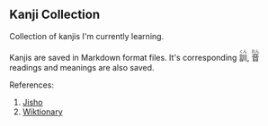 ## Kanji Collection

Collection of kanjis I'm currently learning.

Kanjis are saved in Markdown format files. It's corresponding
<ruby><rb>訓</rb><rt>くん</rt></ruby>,
<ruby><rb>音</rb><rt>おん</rt></ruby>
readings and meanings are also saved.


References:
1) [Jisho](https://jisho.org)
2) [Wiktionary](https://en.wiktionary.org)
